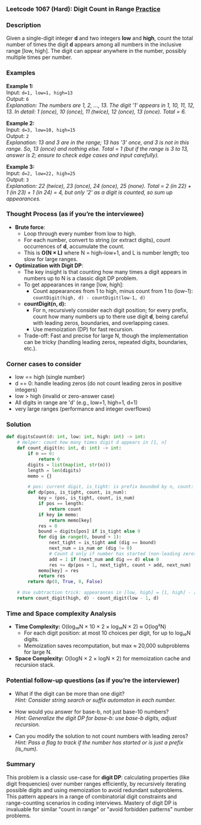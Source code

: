 ### Leetcode 1067 (Hard): Digit Count in Range [Practice](https://leetcode.com/problems/digit-count-in-range)

### Description  
Given a single-digit integer **d** and two integers **low** and **high**, count the total number of times the digit **d** appears among all numbers in the inclusive range [low, high]. The digit can appear anywhere in the number, possibly multiple times per number.

### Examples  

**Example 1:**  
Input: `d=1, low=1, high=13`  
Output: `6`  
*Explanation: The numbers are 1, 2, ..., 13. The digit '1' appears in 1, 10, 11, 12, 13. In detail: 1 (once), 10 (once), 11 (twice), 12 (once), 13 (once). Total = 6.*

**Example 2:**  
Input: `d=3, low=10, high=15`  
Output: `2`  
*Explanation: 13 and 3 are in the range; 13 has '3' once, and 3 is not in this range. So, 13 (once) and nothing else. Total = 1 (but if the range is 3 to 13, answer is 2; ensure to check edge cases and input carefully).*

**Example 3:**  
Input: `d=2, low=22, high=25`  
Output: `3`  
*Explanation: 22 (twice), 23 (once), 24 (once), 25 (none). Total = 2 (in 22) + 1 (in 23) + 1 (in 24) = 4, but only '2' as a digit is counted, so sum up appearances.*

### Thought Process (as if you’re the interviewee)  
- **Brute force**:  
  - Loop through every number from low to high.
  - For each number, convert to string (or extract digits), count occurrences of **d**, accumulate the count.
  - This is **O(N × L)** where N = high–low+1, and L is number length; too slow for large ranges.
- **Optimization with Digit DP**:  
  - The key insight is that counting how many times a digit appears in numbers up to N is a classic digit DP problem.
  - To get appearances in range [low, high]:  
    - Count appearances from 1 to high, minus count from 1 to (low–1):  
      `countDigit(high, d) - countDigit(low-1, d)`
  - **countDigit(n, d):**  
    - For n, recursively consider each digit position; for every prefix, count how many numbers up to there use digit **d**, being careful with leading zeros, boundaries, and overlapping cases.
    - Use memoization (DP) for fast recursion.
  - Trade-off: Fast and precise for large N, though the implementation can be tricky (handling leading zeros, repeated digits, boundaries, etc.).

### Corner cases to consider  
- low == high (single number)
- d == 0: handle leading zeros (do not count leading zeros in positive integers)
- low > high (invalid or zero-answer case)
- All digits in range are 'd' (e.g., low=1, high=1, d=1)
- very large ranges (performance and integer overflows)

### Solution

```python
def digitsCount(d: int, low: int, high: int) -> int:
    # Helper: count how many times digit d appears in [1, n]
    def count_digit(n: int, d: int) -> int:
        if n == 0:
            return 0
        digits = list(map(int, str(n)))
        length = len(digits)
        memo = {}

        # pos: current digit, is_tight: is prefix bounded by n, count: how many d seen so far, is_num: has number started (for leading zeros)
        def dp(pos, is_tight, count, is_num):
            key = (pos, is_tight, count, is_num)
            if pos == length:
                return count
            if key in memo:
                return memo[key]
            res = 0
            bound = digits[pos] if is_tight else 9
            for dig in range(0, bound + 1):
                next_tight = is_tight and (dig == bound)
                next_num = is_num or (dig != 0)
                # Count d only if number has started (non-leading zeros)
                add = 1 if (next_num and dig == d) else 0
                res += dp(pos + 1, next_tight, count + add, next_num)
            memo[key] = res
            return res
        return dp(0, True, 0, False)

    # Use subtraction trick: appearances in [low, high] = [1, high] - [1, low-1]
    return count_digit(high, d) - count_digit(low - 1, d)
```

### Time and Space complexity Analysis  

- **Time Complexity:** O(log₁₀N × 10 × 2 × log₁₀N × 2) ≈ O(log²N)
  - For each digit position: at most 10 choices per digit, for up to log₁₀N digits.
  - Memoization saves recomputation, but max ≈ 20,000 subproblems for large N.
- **Space Complexity:** O(logN × 2 × logN × 2) for memoization cache and recursion stack.

### Potential follow-up questions (as if you’re the interviewer)  

- What if the digit can be more than one digit?  
  *Hint: Consider string search or suffix automaton in each number.*

- How would you answer for base-b, not just base-10 numbers?  
  *Hint: Generalize the digit DP for base-b: use base-b digits, adjust recursion.*

- Can you modify the solution to not count numbers with leading zeros?  
  *Hint: Pass a flag to track if the number has started or is just a prefix (is_num).*

### Summary

This problem is a classic use-case for **digit DP**: calculating properties (like digit frequencies) over number ranges efficiently, by recursively iterating possible digits and using memoization to avoid redundant subproblems. This pattern appears in a range of combinatorial digit constraints and range-counting scenarios in coding interviews. Mastery of digit DP is invaluable for similar "count in range" or "avoid forbidden patterns" number problems.